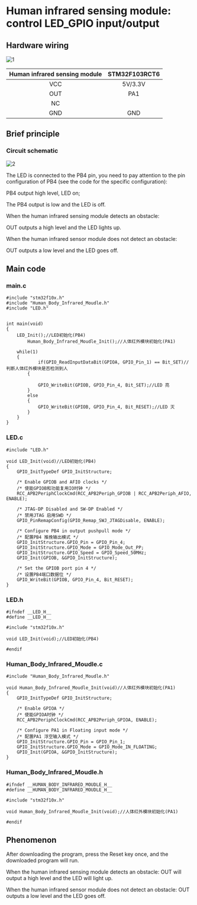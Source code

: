# Human infrared sensing module: control LED_GPIO input/output

## Hardware wiring

![1](..\Human_body_infrared_module\1.png)

| Human infrared sensing module | STM32F103RCT6 |
| :---------------------------: | :-----------: |
|              VCC              |    5V/3.3V    |
|              OUT              |      PA1      |
|              NC               |               |
|              GND              |      GND      |

## Brief principle

### Circuit schematic

![2](..\Human_body_infrared_module\2.png)

The LED is connected to the PB4 pin, you need to pay attention to the pin configuration of PB4 (see the code for the specific configuration):

PB4 output high level, LED on;

The PB4 output is low and the LED is off.

When the human infrared sensing module detects an obstacle:

OUT outputs a high level and the LED lights up.

When the human infrared sensor module does not detect an obstacle:

OUT outputs a low level and the LED goes off.

## Main code

### main.c

```
#include "stm32f10x.h"
#include "Human_Body_Infrared_Moudle.h"
#include "LED.h"


int main(void)
{
    LED_Init();//LED初始化(PB4)
		Human_Body_Infrared_Moudle_Init();//人体红外模块初始化(PA1)
    
    while(1)
    {
			if(GPIO_ReadInputDataBit(GPIOA, GPIO_Pin_1) == Bit_SET)//判断人体红外模块是否检测到人
        {
            
            GPIO_WriteBit(GPIOB, GPIO_Pin_4, Bit_SET);//LED 亮
        }
        else
        {
            GPIO_WriteBit(GPIOB, GPIO_Pin_4, Bit_RESET);//LED 灭
        }
    }
}
```

### LED.c

```
#include "LED.h"

void LED_Init(void)//LED初始化(PB4)
{
    GPIO_InitTypeDef GPIO_InitStructure;
    
    /* Enable GPIOB and AFIO clocks */
    /* 使能GPIOB和功能复用IO时钟 */
    RCC_APB2PeriphClockCmd(RCC_APB2Periph_GPIOB | RCC_APB2Periph_AFIO, ENABLE); 
    
    /* JTAG-DP Disabled and SW-DP Enabled */
    /* 禁用JTAG 启用SWD */
    GPIO_PinRemapConfig(GPIO_Remap_SWJ_JTAGDisable, ENABLE);
    
    /* Configure PB4 in output pushpull mode */
    /* 配置PB4 推挽输出模式 */
    GPIO_InitStructure.GPIO_Pin = GPIO_Pin_4;
    GPIO_InitStructure.GPIO_Mode = GPIO_Mode_Out_PP;   
    GPIO_InitStructure.GPIO_Speed = GPIO_Speed_50MHz; 
    GPIO_Init(GPIOB, &GPIO_InitStructure);
    
    /* Set the GPIOB port pin 4 */
    /* 设置PB4端口数据位 */
    GPIO_WriteBit(GPIOB, GPIO_Pin_4, Bit_RESET);
}
```

### LED.h

```
#ifndef __LED_H__
#define __LED_H__

#include "stm32f10x.h"

void LED_Init(void);//LED初始化(PB4)

#endif
```

### Human_Body_Infrared_Moudle.c

```
#include "Human_Body_Infrared_Moudle.h"

void Human_Body_Infrared_Moudle_Init(void)//人体红外模块初始化(PA1)
{
    GPIO_InitTypeDef GPIO_InitStructure;
    
    /* Enable GPIOA */
    /* 使能GPIOA时钟 */
    RCC_APB2PeriphClockCmd(RCC_APB2Periph_GPIOA, ENABLE); 
    
    /* Configure PA1 in Floating input mode */
    /* 配置PA1 浮空输入模式 */
    GPIO_InitStructure.GPIO_Pin = GPIO_Pin_1;
    GPIO_InitStructure.GPIO_Mode = GPIO_Mode_IN_FLOATING;   
    GPIO_Init(GPIOA, &GPIO_InitStructure);  
}
```

### Human_Body_Infrared_Moudle.h

```
#ifndef __HUMAN_BODY_INFRARED_MOUDLE_H__
#define __HUMAN_BODY_INFRARED_MOUDLE_H__

#include "stm32f10x.h"

void Human_Body_Infrared_Moudle_Init(void);//人体红外模块初始化(PA1)

#endif
```

## Phenomenon

After downloading the program, press the Reset key once, and the downloaded program will run.

When the human infrared sensing module detects an obstacle: OUT will output a high level and the LED will light up.

When the human infrared sensor module does not detect an obstacle: OUT outputs a low level and the LED goes off.